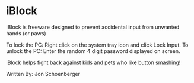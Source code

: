 # iBlock #
iBlock is freeware designed to prevent accidental input from unwanted hands (or paws)


To lock the PC: Right click on the system tray icon and click Lock Input.
To unlock the PC: Enter the random 4 digit password displayed on screen.


iBlock helps fight back against kids and pets who like button smashing!


Written By:  Jon Schoenberger

